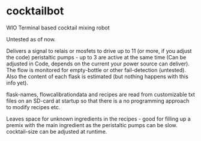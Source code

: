 # cocktailbot
WIO Terminal based cocktail mixing robot


Untested as of now.

Delivers a signal to relais or mosfets to drive up to 11 (or more, if you adjust the code) peristaltic pumps - up to 3 are active at the same time (Can be adjusted in Code, depends on the current your power source can deliver). The flow is monitored for empty-bottle or other fail-detection (untested). Also the content of each flask is estimated (but nothing happens with this info yet).

flask-names, flowcalibrationdata and recipes are read from customizable txt files on an SD-card at startup so that there is a no programming approach to modify recipes etc.

Leaves space for unknown ingredients in the recipes - good for filling up a premix with the main ingredient as the peristaltic pumps can be slow.
cocktail-size can be adjusted at runtime.
